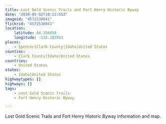 ```yaml
---
title: Lost Gold Scenic Trails and Fort Henry Historic Byway
date: "2010-05-02T10:22:55Z"
imageid: "4572530041"
flickrid: "4572530041"
location:
    latitude: 44.356858
    longitude: -112.183563
places:
    - Spencer|Clark County|Idaho|United States
counties:
    - Clark County|Idaho|United States
countries:
    - United States
states:
    - Idaho|United States
highwaytypes: []
highways: []
tags:
    - Lost Gold Scenic Trails
    - Fort Henry Historic Byway

---
```

Lost Gold Scenic Trails and Fort Henry Historic Byway information and map.